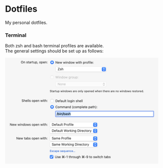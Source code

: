 
# Dotfiles

My personal dotfiles.


### Terminal

Both zsh and bash terminal profiles are available.  
The general settings should be set up as follows:  

![General Terminal Settings](/Assets/TerminalGeneralConfig.png "General Terminal Settings")